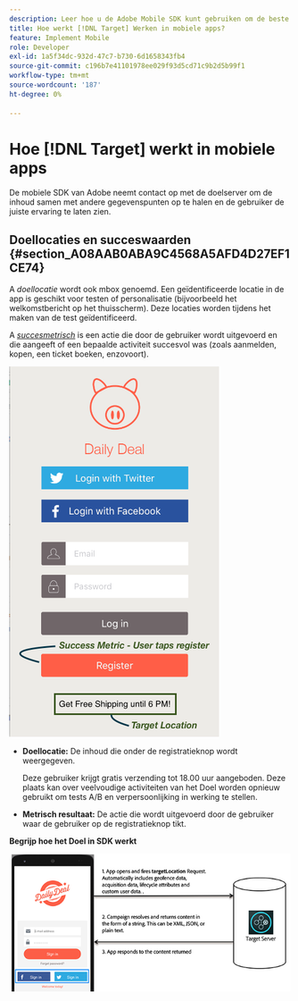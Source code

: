 ```yaml
---
description: Leer hoe u de Adobe Mobile SDK kunt gebruiken om de beste ervaringen te laten zien aan uw mobiele app-bezoekers.
title: Hoe werkt [!DNL Target] Werken in mobiele apps?
feature: Implement Mobile
role: Developer
exl-id: 1a5f34dc-932d-47c7-b730-6d1658343fb4
source-git-commit: c196b7e41101978ee029f93d5cd71c9b2d5b99f1
workflow-type: tm+mt
source-wordcount: '187'
ht-degree: 0%

---
```


# Hoe [!DNL Target] werkt in mobiele apps

De mobiele SDK van Adobe neemt contact op met de doelserver om de inhoud samen met andere gegevenspunten op te halen en de gebruiker de juiste ervaring te laten zien.

## Doellocaties en succeswaarden {#section_A08AAB0ABA9C4568A5AFD4D27EF1CE74}

A *doellocatie* wordt ook mbox genoemd. Een geïdentificeerde locatie in de app is geschikt voor testen of personalisatie (bijvoorbeeld het welkomstbericht op het thuisscherm). Deze locaties worden tijdens het maken van de test geïdentificeerd.

A *[succesmetrisch](/help/main/c-activities/r-success-metrics/success-metrics.md#reference_D011575C85DA48E989A244593D9B9924)* is een actie die door de gebruiker wordt uitgevoerd en die aangeeft of een bepaalde activiteit succesvol was (zoals aanmelden, kopen, een ticket boeken, enzovoort).

![](assets/mobile-target-location.png)

* **Doellocatie:** De inhoud die onder de registratieknop wordt weergegeven.

   Deze gebruiker krijgt gratis verzending tot 18.00 uur aangeboden. Deze plaats kan over veelvoudige activiteiten van het Doel worden opnieuw gebruikt om tests A/B en verpersoonlijking in werking te stellen.

* **Metrisch resultaat:** De actie die wordt uitgevoerd door de gebruiker waar de gebruiker op de registratieknop tikt.

**Begrijp hoe het Doel in SDK werkt**

![](assets/how-target-mobile-works.png)
